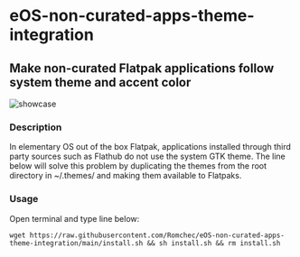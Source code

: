 # eOS-non-curated-apps-theme-integration

## Make non-curated Flatpak applications follow system theme and accent color

![showcase](https://raw.githubusercontent.com/Romchec/eOS-non-curated-apps-theme-integration/main/screenshot.png)

### Description
In elementary OS out of the box Flatpak, applications installed through third party sources such as Flathub do not use the system GTK theme. The line below will solve this problem by duplicating the themes from the root directory in ~/.themes/ and making them available to Flatpaks.

### Usage
Open terminal and type line below:
```
wget https://raw.githubusercontent.com/Romchec/eOS-non-curated-apps-theme-integration/main/install.sh && sh install.sh && rm install.sh

```
